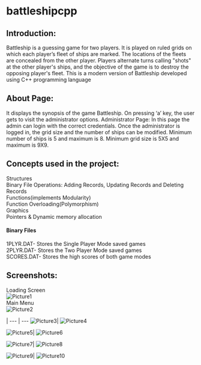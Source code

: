 # battleshipcpp
## Introduction:
Battleship is a guessing game for two players. It is played on
ruled grids on which each player’s fleet of ships are marked.
The locations of the fleets are concealed from the other
player. Players alternate turns calling &quot;shots&quot; at the other
player&#39;s ships, and the objective of the game is to destroy the
opposing player&#39;s fleet. This is a modern version of Battleship
developed using C++ programming language

## About Page:
It displays the synopsis of the game Battleship. On pressing ‘a’
key, the user gets to visit the administrator options.
Administrator Page:
In this page the admin can login with the correct credentials.
Once the administrator is logged in, the grid size and the
number of ships can be modified.
Minimum number of ships is 5 and maximum is 8.
Minimum grid size is 5X5 and maximum is 9X9.

## Concepts used in the project:

Structures <br />
Binary File Operations: Adding Records, Updating Records and Deleting Records <br />
Functions(implements Modularity) <br />
Function Overloading(Polymorphism) <br />
Graphics <br />
Pointers &amp; Dynamic memory allocation
#### Binary Files <br />
1PLYR.DAT- Stores the Single Player Mode saved games <br />
2PLYR.DAT- Stores the Two Player Mode saved games <br />
SCORES.DAT- Stores the high scores of both game modes <br />

## Screenshots:
Loading Screen <br />
![Picture1](https://user-images.githubusercontent.com/54500859/189523434-6eda4600-1c66-4b1e-8760-74a2b67e5db8.jpg)<br />
Main Menu <br />
![Picture2](https://user-images.githubusercontent.com/54500859/189523433-b9421415-b428-4926-8c6f-f3318744ac50.jpg)<br />

 | 
--- | ---
![Picture3](https://user-images.githubusercontent.com/54500859/189523432-e56ffe87-c52c-46a0-9348-3e59af9363ff.jpg)| ![Picture4](https://user-images.githubusercontent.com/54500859/189523431-256a4a7b-2b34-4fce-93e9-40edf7ab91d9.jpg)

![Picture5](https://user-images.githubusercontent.com/54500859/189523430-37285883-e8aa-49fe-b30f-ae6e90ab59d9.jpg)| ![Picture6](https://user-images.githubusercontent.com/54500859/189523429-b2cdd42e-4789-4f7a-9dbb-e480eadf2fff.jpg)

![Picture7](https://user-images.githubusercontent.com/54500859/189523428-84d2eab9-a049-4a42-90c1-e27bd68ace5b.jpg)| ![Picture8](https://user-images.githubusercontent.com/54500859/189523427-4573d75c-e478-489c-8196-a95e72ea6778.jpg)

![Picture9](https://user-images.githubusercontent.com/54500859/189523426-1cac173b-44e6-471e-9bb4-2cb7f5089af0.jpg)| ![Picture10](https://user-images.githubusercontent.com/54500859/189523425-2b893fa3-38d7-4741-9995-0370aa2ee8f8.jpg)







